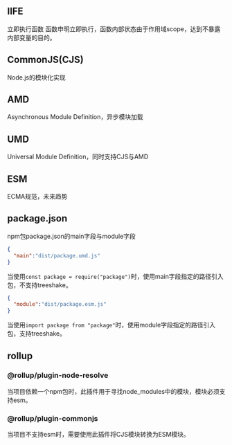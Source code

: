 
## IIFE
立即执行函数
函数申明立即执行，函数内部状态由于作用域scope，达到不暴露内部变量的目的。

## CommonJS(CJS)
Node.js的模块化实现

## AMD
Asynchronous Module Definition，异步模块加载

## UMD
Universal Module Definition，同时支持CJS与AMD

## ESM
ECMA规范，未来趋势

## package.json
npm包package.json的main字段与module字段

```json
{
  "main":"dist/package.umd.js"
}
```

当使用`const package = require("package")`时，使用main字段指定的路径引入包，不支持treeshake。


```json
{
  "module":"dist/package.esm.js"
}
```

当使用`import package from "package"`时，使用module字段指定的路径引入包，支持treeshake。

## rollup

### @rollup/plugin-node-resolve
当项目依赖一个npm包时，此插件用于寻找node_modules中的模块，模块必须支持esm。

### @rollup/plugin-commonjs
当项目不支持esm时，需要使用此插件将CJS模块转换为ESM模块。

